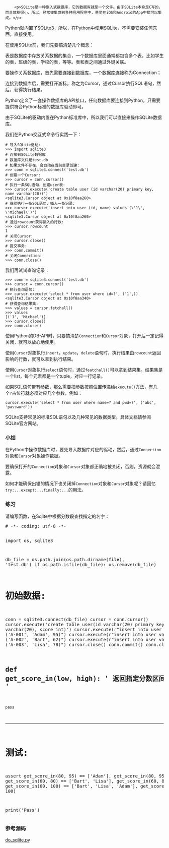 ﻿
        <p>SQLite是一种嵌入式数据库，它的数据库就是一个文件。由于SQLite本身是C写的，而且体积很小，所以，经常被集成到各种应用程序中，甚至在iOS和Android的App中都可以集成。</p>
<p>Python就内置了SQLite3，所以，在Python中使用SQLite，不需要安装任何东西，直接使用。</p>
<p>在使用SQLite前，我们先要搞清楚几个概念：</p>
<p>表是数据库中存放关系数据的集合，一个数据库里面通常都包含多个表，比如学生的表，班级的表，学校的表，等等。表和表之间通过外键关联。</p>
<p>要操作关系数据库，首先需要连接到数据库，一个数据库连接称为Connection；</p>
<p>连接到数据库后，需要打开游标，称之为Cursor，通过Cursor执行SQL语句，然后，获得执行结果。</p>
<p>Python定义了一套操作数据库的API接口，任何数据库要连接到Python，只需要提供符合Python标准的数据库驱动即可。</p>
<p>由于SQLite的驱动内置在Python标准库中，所以我们可以直接来操作SQLite数据库。</p>
<p>我们在Python交互式命令行实践一下：</p>
<pre><code># 导入SQLite驱动:
&gt;&gt;&gt; import sqlite3
# 连接到SQLite数据库
# 数据库文件是test.db
# 如果文件不存在，会自动在当前目录创建:
&gt;&gt;&gt; conn = sqlite3.connect(&#39;test.db&#39;)
# 创建一个Cursor:
&gt;&gt;&gt; cursor = conn.cursor()
# 执行一条SQL语句，创建user表:
&gt;&gt;&gt; cursor.execute(&#39;create table user (id varchar(20) primary key, name varchar(20))&#39;)
&lt;sqlite3.Cursor object at 0x10f8aa260&gt;
# 继续执行一条SQL语句，插入一条记录:
&gt;&gt;&gt; cursor.execute(&#39;insert into user (id, name) values (\&#39;1\&#39;, \&#39;Michael\&#39;)&#39;)
&lt;sqlite3.Cursor object at 0x10f8aa260&gt;
# 通过rowcount获得插入的行数:
&gt;&gt;&gt; cursor.rowcount
1
# 关闭Cursor:
&gt;&gt;&gt; cursor.close()
# 提交事务:
&gt;&gt;&gt; conn.commit()
# 关闭Connection:
&gt;&gt;&gt; conn.close()
</code></pre><p>我们再试试查询记录：</p>
<pre><code>&gt;&gt;&gt; conn = sqlite3.connect(&#39;test.db&#39;)
&gt;&gt;&gt; cursor = conn.cursor()
# 执行查询语句:
&gt;&gt;&gt; cursor.execute(&#39;select * from user where id=?&#39;, (&#39;1&#39;,))
&lt;sqlite3.Cursor object at 0x10f8aa340&gt;
# 获得查询结果集:
&gt;&gt;&gt; values = cursor.fetchall()
&gt;&gt;&gt; values
[(&#39;1&#39;, &#39;Michael&#39;)]
&gt;&gt;&gt; cursor.close()
&gt;&gt;&gt; conn.close()
</code></pre><p>使用Python的DB-API时，只要搞清楚<code>Connection</code>和<code>Cursor</code>对象，打开后一定记得关闭，就可以放心地使用。</p>
<p>使用<code>Cursor</code>对象执行<code>insert</code>，<code>update</code>，<code>delete</code>语句时，执行结果由<code>rowcount</code>返回影响的行数，就可以拿到执行结果。</p>
<p>使用<code>Cursor</code>对象执行<code>select</code>语句时，通过<code>featchall()</code>可以拿到结果集。结果集是一个list，每个元素都是一个tuple，对应一行记录。</p>
<p>如果SQL语句带有参数，那么需要把参数按照位置传递给<code>execute()</code>方法，有几个<code>?</code>占位符就必须对应几个参数，例如：</p>
<pre><code>cursor.execute(&#39;select * from user where name=? and pwd=?&#39;, (&#39;abc&#39;, &#39;password&#39;))
</code></pre><p>SQLite支持常见的标准SQL语句以及几种常见的数据类型。具体文档请参阅SQLite官方网站。</p>
<h3 id="-">小结</h3>
<p>在Python中操作数据库时，要先导入数据库对应的驱动，然后，通过<code>Connection</code>对象和<code>Cursor</code>对象操作数据。</p>
<p>要确保打开的<code>Connection</code>对象和<code>Cursor</code>对象都正确地被关闭，否则，资源就会泄露。</p>
<p>如何才能确保出错的情况下也关闭掉<code>Connection</code>对象和<code>Cursor</code>对象呢？请回忆<code>try:...except:...finally:...</code>的用法。</p>
<h3 id="-">练习</h3>
<p>请编写函数，在Sqlite中根据分数段查找指定的名字：</p>
<pre class="x-python3">
# -*- coding: utf-8 -*-

import os, sqlite3

db_file = os.path.join(os.path.dirname(__file__), 'test.db')
if os.path.isfile(db_file):
    os.remove(db_file)

# 初始数据:
conn = sqlite3.connect(db_file)
cursor = conn.cursor()
cursor.execute('create table user(id varchar(20) primary key, name varchar(20), score int)')
cursor.execute(r"insert into user values ('A-001', 'Adam', 95)")
cursor.execute(r"insert into user values ('A-002', 'Bart', 62)")
cursor.execute(r"insert into user values ('A-003', 'Lisa', 78)")
cursor.close()
conn.commit()
conn.close()

def get_score_in(low, high):
    ' 返回指定分数区间的名字，按分数从低到高排序 '
----
    pass
----
# 测试:
assert get_score_in(80, 95) == ['Adam'], get_score_in(80, 95)
assert get_score_in(60, 80) == ['Bart', 'Lisa'], get_score_in(60, 80)
assert get_score_in(60, 100) == ['Bart', 'Lisa', 'Adam'], get_score_in(60, 100)

print('Pass')
</pre>

<h3 id="-">参考源码</h3>
<p><a href="https://github.com/michaelliao/learn-python3/blob/master/samples/db/do_sqlite.py">do_sqlite.py</a></p>

    